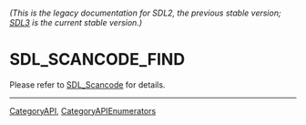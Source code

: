 ###### (This is the legacy documentation for SDL2, the previous stable version; [SDL3](https://wiki.libsdl.org/SDL3/) is the current stable version.)
# SDL_SCANCODE_FIND

Please refer to [SDL_Scancode](SDL_Scancode) for details.

----
[CategoryAPI](CategoryAPI), [CategoryAPIEnumerators](CategoryAPIEnumerators)

